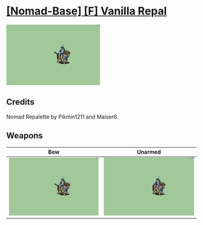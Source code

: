 # [\[Nomad-Base\] \[F\] Vanilla Repal](./)
 

<img src="./5.%20Bow/Bow_000.png" alt="[Nomad-Base] [F] Vanilla Repal standing" />

## Credits

Nomad Repalette by Pikmin1211 and Maiser6.

## Weapons
 

|Bow |Unarmed |
|  :---: | :---: |
| <img alt="Bow animation" src="./5.%20Bow/Bow.gif" /> | <img alt="Unarmed animation" src="./8.%20Unarmed/Unarmed.gif" /> |
